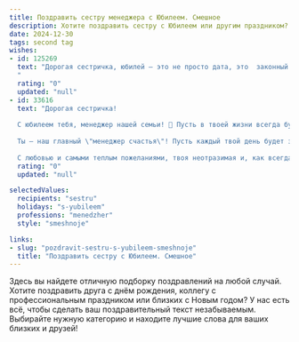 ```yaml
---
title: Поздравить сестру менеджера с Юбилеем. Смешное
description: Хотите поздравить сестру с Юбилеем или другим праздником? Наш ИИ создаст незабываемое поздравление, а вы обязательно выделитесь среди других.  
date: 2024-12-30
tags: second tag
wishes:
- id: 125269
  text: "Дорогая сестричка, юбилей – это не просто дата, это  законный повод признать, что ты не просто выжила, а блестяще преуспела в этом суровом мире,  в том числе и в роли менеджера!  Пусть твои подчиненные  всегда  будут послушными (ну, почти всегда), а отчеты – сплошным  поводом для радости (и премиальных, конечно!). С юбилеем!  Желаю тебе океан позитива,  горы денег и  столько свободного времени,  чтобы успевать на все,  кроме скучных  собраний!
  "
  rating: "0"
  updated: "null"
- id: 33616
  text: "Дорогая сестричка!
  
  С юбилеем тебя, менеджер нашей семьи! 🌟 Пусть в твоей жизни всегда будет по плану: кофе без ограничений, улыбки клиентов и отчеты только с хорошими новостями! Желаю, чтобы каждый проект по жизни приводил к успеху, а в условиях стресса в твоем офисе всегда звучала веселая музыка!
  
  Ты — наш главный \"менеджер счастья\"! Пусть каждый твой день будет закончен с отчетом о радости и смехе! 💼😂
  
  С любовью и самыми теплым пожеланиями, твоя неотразимая и, как всегда, слегка завидущая сестра! 🎉💖"
  rating: "0"
  updated: "null"

selectedValues:
  recipients: "sestru"
  holidays: "s-yubileem"
  professions: "menedzher"
  style: "smeshnoje"

links:
- slug: "pozdravit-sestru-s-yubileem-smeshnoje"
  title: "Поздравить сестру с Юбилеем. Смешное"
---
```


Здесь вы найдете отличную подборку поздравлений на любой случай.
Хотите поздравить друга с днём рождения, коллегу с профессиональным праздником или близких с Новым годом? У нас есть всё, чтобы сделать ваш поздравительный текст незабываемым. Выбирайте нужную категорию и находите лучшие слова для ваших близких и друзей!
